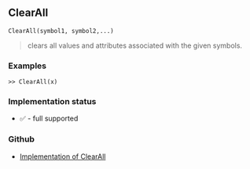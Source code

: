 ## ClearAll

```
ClearAll(symbol1, symbol2,...)
```

> clears all values and attributes associated with the given symbols. 
   
### Examples

``` 
>> ClearAll(x)
```






### Implementation status

* &#x2705; - full supported

### Github

* [Implementation of ClearAll](https://github.com/axkr/symja_android_library/blob/master/symja_android_library/matheclipse-core/src/main/java/org/matheclipse/core/builtin/PatternMatching.java#L263) 
